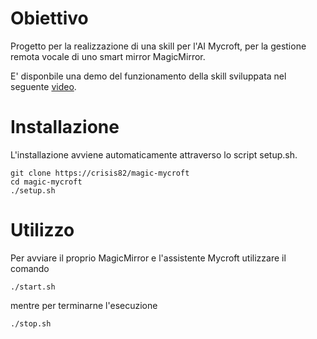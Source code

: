 # Obiettivo

Progetto per la realizzazione di una skill per l'AI Mycroft, per la gestione remota vocale
di uno smart mirror MagicMirror.

E' disponbile una demo del funzionamento della skill sviluppata nel seguente [video](relazione/movies/MagicMirrorDemo.mkv).

# Installazione

L'installazione avviene automaticamente attraverso lo script setup.sh.

```
git clone https://crisis82/magic-mycroft
cd magic-mycroft
./setup.sh
```

# Utilizzo

Per avviare il proprio MagicMirror e l'assistente Mycroft utilizzare il comando
```
./start.sh
```
mentre per terminarne l'esecuzione
```
./stop.sh
```